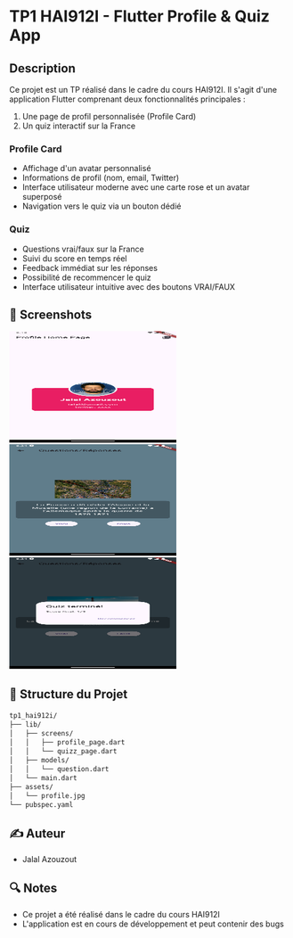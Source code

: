# TP1 HAI912I - Flutter Profile & Quiz App

## Description
Ce projet est un TP réalisé dans le cadre du cours HAI912I. Il s'agit d'une application Flutter comprenant deux fonctionnalités principales :
1. Une page de profil personnalisée (Profile Card)
2. Un quiz interactif sur la France

### Profile Card
- Affichage d'un avatar personnalisé
- Informations de profil (nom, email, Twitter)
- Interface utilisateur moderne avec une carte rose et un avatar superposé
- Navigation vers le quiz via un bouton dédié

### Quiz
- Questions vrai/faux sur la France
- Suivi du score en temps réel
- Feedback immédiat sur les réponses
- Possibilité de recommencer le quiz
- Interface utilisateur intuitive avec des boutons VRAI/FAUX

## 📱 Screenshots

<img src="screen/profil_page.png" width="300" height="200" alt="Page de profil">

<img src="screen/quiz_page.png" width="300" height="200" alt="Affichage d'une question">

<img src="screen/quiz_score.png" width="300" height="200" alt="Affichage du score">

## 📁 Structure du Projet

```
tp1_hai912i/
├── lib/
│   ├── screens/
│   │   ├── profile_page.dart
│   │   └── quizz_page.dart
│   ├── models/
│   │   └── question.dart
│   └── main.dart
├── assets/
│   └── profile.jpg
└── pubspec.yaml
```

## ✍️ Auteur
- Jalal Azouzout

## 🔍 Notes
- Ce projet a été réalisé dans le cadre du cours HAI912I
- L'application est en cours de développement et peut contenir des bugs
